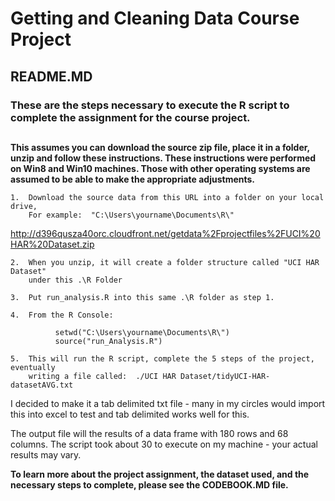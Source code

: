 # Getting and Cleaning Data Course Project
## README.MD
### These are the steps necessary to execute the R script to complete the assignment for the course project.
##  
**This assumes you can download the source zip file, place it in a folder, unzip and follow these instructions. These instructions were performed on Win8 and Win10 machines.  Those with other operating systems are assumed to be able to make the appropriate adjustments.**

    1.  Download the source data from this URL into a folder on your local drive, 
        For example:  "C:\Users\yourname\Documents\R\"
<http://d396qusza40orc.cloudfront.net/getdata%2Fprojectfiles%2FUCI%20HAR%20Dataset.zip> 
    
    2.  When you unzip, it will create a folder structure called "UCI HAR Dataset" 
        under this .\R Folder
    
    3.  Put run_analysis.R into this same .\R folder as step 1. 
    
    4.  From the R Console:
    
```{r}
          setwd("C:\Users\yourname\Documents\R\")
          source("run_Analysis.R")
```
    5.  This will run the R script, complete the 5 steps of the project, eventually 
        writing a file called:  ./UCI HAR Dataset/tidyUCI-HAR-datasetAVG.txt
        
I decided to make it a tab delimited txt file - many in my circles would import this into excel to test and tab delimited works well for this.

The output file will the results of a data frame with 180 rows and 68 columns.  The script took about 30 to execute on my machine - your actual results may vary.    
 
**To learn more about the project assignment, the dataset used, and the necessary steps to complete, please see the CODEBOOK.MD file.**